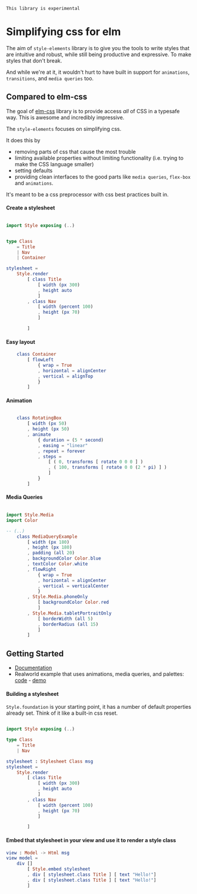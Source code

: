     This library is experimental

# Simplifying css for elm

The aim of `style-elements` library is to give you the tools to write styles that are intuitive and robust, while still being productive and expressive.  To make styles that don't break.

And while we're at it, it wouldn't hurt to have built in support for `animations`, `transitions`, and `media queries` too.

## Compared to elm-css

The goal of [elm-css](https://github.com/rtfeldman/elm-css/) library is to provide access _all_ of CSS in a typesafe way.  This is awesome and incredibly impressive.

The `style-elements` focuses on simplifying css.

It does this by 

 * removing parts of css that cause the most trouble
 * limiting available properties without limiting functionality (i.e. trying to make the CSS language smaller)
 * setting defaults
 * providing clean interfaces to the good parts like `media queries`, `flex-box` and `animations`.

It's meant to be a css preprocessor with css best practices built in.


#### Create a stylesheet

```elm

import Style exposing (..)


type Class 
    = Title
    | Nav
    | Container

stylesheet =
    Style.render
        [ class Title
            [ width (px 300)
            , height auto
            ]
        , class Nav
            [ width (percent 100)
            , height (px 70)
            ]

        ]

```

#### Easy layout

```elm
    class Container 
        [ flowLeft
            { wrap = True
            , horizontal = alignCenter
            , vertical = alignTop
            }
        ]
```

#### Animation

```elm

    class RotatingBox
        [ width (px 50)
        , height (px 50)
        , animate
            { duration = (5 * second)
            , easing = "linear"
            , repeat = forever
            , steps =
                [ ( 0, transforms [ rotate 0 0 0 ] )
                , ( 100, transforms [ rotate 0 0 (2 * pi) ] )
                ]
            }
        ]
```

#### Media Queries

```elm

import Style.Media
import Color

-- (..)
    class MediaQueryExample
        [ width (px 180)
        , height (px 180)
        , padding (all 20)
        , backgroundColor Color.blue
        , textColor Color.white
        , flowRight
            { wrap = True
            , horizontal = alignCenter
            , vertical = verticalCenter
            }
        , Style.Media.phoneOnly
            [ backgroundColor Color.red
            ]
        , Style.Media.tabletPortraitOnly
            [ borderWidth (all 5)
            , borderRadius (all 15)
            ]
        ]


```


## Getting Started

 * [Documentation](http://package.elm-lang.org/packages/mdgriffith/style-elements/latest)
 * Realworld example that uses animations, media queries, and palettes: [code](https://github.com/mdgriffith/elm-style-elements-complex-example) - [demo](https://mdgriffith.github.io/style-elements/realworld/)


#### Building a stylesheet

`Style.foundation` is your starting point, it has a number of default properties already set.  Think of it like a built-in css reset.

```elm

import Style exposing (..)

type Class 
    = Title
    | Nav

stylesheet : Stylesheet Class msg
stylesheet =
    Style.render
        [ class Title
            [ width (px 300)
            , height auto
            ]
        , class Nav
            [ width (percent 100)
            , height (px 70)
            ]

        ]

```

#### Embed that stylesheet in your view and use it to render a style class

```elm
view : Model -> Html msg
view model =
    div []
        [ Style.embed stylesheet
        , div [ stylesheet.class Title ] [ text "Hello!"]
        , div [ stylesheet.class Title ] [ text "Hello!"]
        ]
```





